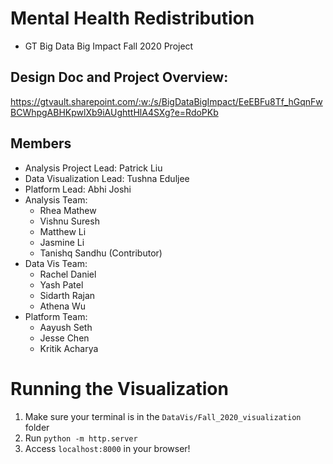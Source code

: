 # Mental Health Redistribution
- GT Big Data Big Impact Fall 2020 Project
## Design Doc and Project Overview:
https://gtvault.sharepoint.com/:w:/s/BigDataBigImpact/EeEBFu8Tf_hGqnFwBCWhpgABHKpwlXb9iAUghttHlA4SXg?e=RdoPKb
## Members
- Analysis Project Lead: Patrick Liu
- Data Visualization Lead: Tushna Eduljee
- Platform Lead: Abhi Joshi
- Analysis Team:
    - Rhea Mathew 
    - Vishnu Suresh 
    - Matthew Li 
    - Jasmine Li 
    - Tanishq Sandhu (Contributor) 
- Data Vis Team:
    - Rachel Daniel  
    - Yash Patel  
    - Sidarth Rajan 
    - Athena Wu 
- Platform Team:
    - Aayush Seth 
    - Jesse Chen 
    - Kritik Acharya 
# Running the Visualization
1. Make sure your terminal is in the `DataVis/Fall_2020_visualization` folder
2. Run `python -m http.server`
3. Access `localhost:8000` in your browser!
